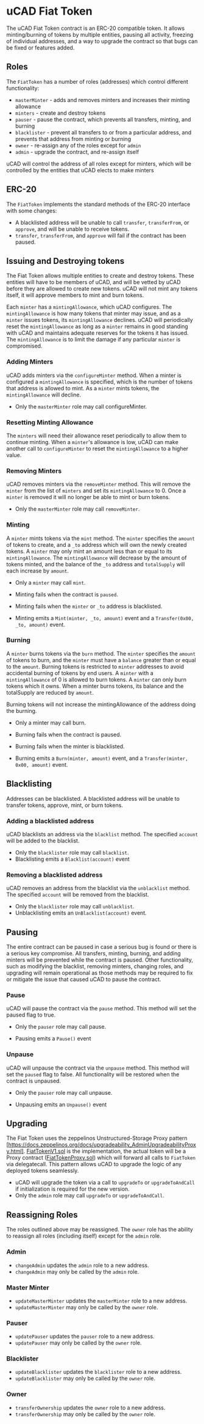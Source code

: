 # uCAD Fiat Token
The uCAD Fiat Token contract is an ERC-20 compatible token. 
It allows minting/burning of tokens by multiple entities, pausing all activity, freezing of individual addresses, 
and a way to upgrade the contract so that bugs can be fixed or features added.

## Roles
The `FiatToken` has a number of roles (addresses) which control different functionality:
- `masterMinter` - adds and removes minters and increases their minting allowance
- `minters` - create and destroy tokens
- `pauser` - pause the contract, which prevents all transfers, minting, and burning
- `blacklister` - prevent all transfers to or from a particular address, and prevents that address from minting or burning
- `owner` - re-assign any of the roles except for `admin`
- `admin` - upgrade the contract, and re-assign itself

uCAD will control the address of all roles except for minters, which will be controlled by the entities that 
uCAD elects to make minters

## ERC-20
The `FiatToken` implements the standard methods of the ERC-20 interface with some changes: 
 - A blacklisted address will be unable to call `transfer`, `transferFrom`, or `approve`, and will be unable to receive tokens.
 - `transfer`, `transferFrom`, and `approve` will fail if the contract has been paused.


## Issuing and Destroying tokens
The Fiat Token allows multiple entities to create and destroy tokens. 
These entities will have to be members of uCAD, and will be vetted by uCAD before they are allowed to create new 
tokens. uCAD will not mint any tokens itself, it will approve members to mint and burn tokens.

Each `minter` has a `mintingAllowance`, which uCAD configures. The `mintingAllowance` is how many tokens that minter 
may issue, and as a `minter` issues tokens, its `mintingAllowance` declines. 
uCAD will periodically reset the `mintingAllowance` as long as a `minter` remains in good standing with uCAD and maintains 
adequate reserves for the tokens it has issued. The `mintingAllowance` is to limit the damage if any particular
`minter` is compromised.

### Adding Minters
uCAD adds minters via the `configureMinter` method. When a minter is configured a `mintingAllowance` is specified, 
which is the number of tokens that address is allowed to mint. As a `minter` mints tokens, the `mintingAllowance` will decline.

- Only the `masterMinter` role may call configureMinter.

### Resetting Minting Allowance
The `minters` will need their allowance reset periodically to allow them to continue 
minting. When a `minter`'s allowance is low, uCAD can make another call to `configureMinter` to reset the 
`mintingAllowance` to a higher value.

### Removing Minters
uCAD removes minters via the `removeMinter` method. This will remove the `minter` from the list of `minters` and set 
its `mintingAllowance` to 0. Once a `minter` is removed it will no longer be able to mint or burn tokens.

 - Only the `masterMinter` role may call `removeMinter`. 

### Minting
A `minter` mints tokens via the `mint` method. The `minter` specifies the `amount` of tokens to create, and a `_to` 
address which will own the newly created tokens. A `minter` may only mint an amount less than or equal to its `mintingAllowance`. 
The `mintingAllowance` will decrease by the amount of tokens minted, and the balance of the `_to` address and `totalSupply` 
will each increase by `amount`.

- Only a `minter` may call `mint`.

- Minting fails when the contract is `paused`.
- Minting fails when the `minter` or `_to` address is blacklisted.
- Minting emits a `Mint(minter, _to, amount)` event and a `Transfer(0x00, _to, amount)` event. 
### Burning
A `minter` burns tokens via the `burn` method. The `minter` specifies the `amount` of tokens to burn, and the `minter` 
must have a `balance` greater than or equal to the `amount`. Burning tokens is restricted to `minter` addresses to 
avoid accidental burning of tokens by end users. A `minter` with a `mintingAllowance` of 0 is allowed to burn tokens. 
A `minter` can only burn tokens which it owns.
When a minter burns tokens, its balance and the totalSupply are reduced by `amount`.

Burning tokens will not increase the mintingAllowance of the address doing the burning.

- Only a minter may call burn.

- Burning fails when the contract is paused.
- Burning fails when the minter is blacklisted. 

- Burning emits a `Burn(minter, amount)` event, and a `Transfer(minter, 0x00, amount)` event.

## Blacklisting
Addresses can be blacklisted. A blacklisted address will be unable to transfer tokens, approve, mint, or burn tokens. 
### Adding a blacklisted address
uCAD blacklists an address via the `blacklist` method. The specified `account` will be added to the blacklist.

- Only the `blacklister` role may call `blacklist`.
- Blacklisting emits a `Blacklist(account)` event

### Removing a blacklisted address
uCAD removes an address from the blacklist via the `unblacklist` method. The specified `account` will be removed from the blacklist.

- Only the `blacklister` role may call `unblacklist`.
- Unblacklisting emits an `UnBlacklist(account)` event.

## Pausing
The entire contract can be paused in case a serious bug is found or there is a serious key compromise. 
All transfers, minting, burning, and adding minters will be prevented while the contract is paused. Other functionality, such as modifying
the blacklist, removing minters, changing roles, and upgrading will remain operational as those methods may be
required to fix or mitigate the issue that caused uCAD to pause the contract.

### Pause
uCAD will pause the contract via the `pause` method. This method will set the paused flag to true.

- Only the `pauser` role may call pause.

- Pausing emits a `Pause()` event

### Unpause
uCAD will unpause the contract via the `unpause` method. This method will set the `paused` flag to false. 
All functionality will be restored when the contract is unpaused.

- Only the `pauser` role may call unpause.

- Unpausing emits an `Unpause()` event

## Upgrading
The Fiat Token uses the zeppelinos Unstructured-Storage Proxy pattern [https://docs.zeppelinos.org/docs/upgradeability_AdminUpgradeabilityProxy.html]. [FiatTokenV1.sol](../contracts/FiatTokenV1.sol) is the implementation, the actual token will be a 
 Proxy contract ([FiatTokenProxy.sol](../contracts/FiatTokenProxy.sol)) which will forward all calls to `FiatToken` via 
 delegatecall. This pattern allows uCAD to upgrade the logic of any deployed tokens seamlessly.

- uCAD will upgrade the token via a call to `upgradeTo` or `upgradeToAndCall` if initialization is required for the new version.
- Only the `admin` role may call `upgradeTo` or `upgradeToAndCall`. 

## Reassigning Roles
The roles outlined above may be reassigned. 
The `owner` role has the ability to reassign all roles (including itself) except for the `admin` role.

### Admin
- `changeAdmin` updates the `admin` role to a new address.
- `changeAdmin` may only be called by the `admin` role.
### Master Minter
- `updateMasterMinter` updates the `masterMinter` role to a new address.
- `updateMasterMinter` may only be called by the `owner` role.
### Pauser
- `updatePauser` updates the `pauser` role to a new address.
- `updatePauser` may only be called by the `owner` role. 
### Blacklister
- `updateBlacklister` updates the `blacklister` role to a new address.
- `updateBlacklister` may only be called by the `owner` role. 
### Owner
- `transferOwnership` updates the `owner` role to a new address.
- `transferOwnership` may only be called by the `owner` role. 

